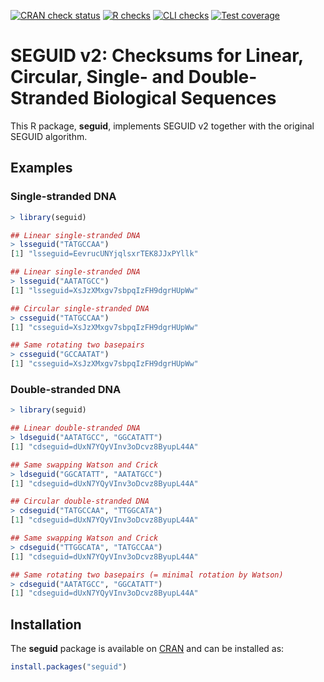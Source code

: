[![CRAN check status](https://www.r-pkg.org/badges/version/seguid)](https://CRAN.R-project.org/web/checks/check_results_seguid.html)
[![R checks](https://github.com/seguid/seguid-r/actions/workflows/check-r.yml/badge.svg)](https://github.com/seguid/seguid-r/actions/workflows/check-r.yml)
[![CLI checks](https://github.com/seguid/seguid-r/actions/workflows/check-cli.yml/badge.svg)](https://github.com/seguid/seguid-r/actions/workflows/check-cli.yml)
[![Test coverage](https://codecov.io/gh/seguid/seguid-r/branch/main/graph/badge.svg)](https://app.codecov.io/gh/seguid/seguid-r)


# SEGUID v2: Checksums for Linear, Circular, Single- and Double-Stranded Biological Sequences

This R package, **seguid**, implements SEGUID v2 together with the
original SEGUID algorithm.


## Examples

### Single-stranded DNA

```r
> library(seguid)

## Linear single-stranded DNA
> lsseguid("TATGCCAA")
[1] "lsseguid=EevrucUNYjqlsxrTEK8JJxPYllk"

## Linear single-stranded DNA
> lsseguid("AATATGCC")
[1] "lsseguid=XsJzXMxgv7sbpqIzFH9dgrHUpWw"

## Circular single-stranded DNA
> csseguid("TATGCCAA")
[1] "csseguid=XsJzXMxgv7sbpqIzFH9dgrHUpWw"

## Same rotating two basepairs
> csseguid("GCCAATAT")
[1] "csseguid=XsJzXMxgv7sbpqIzFH9dgrHUpWw"
```


### Double-stranded DNA

```r
> library(seguid)

## Linear double-stranded DNA
> ldseguid("AATATGCC", "GGCATATT")
[1] "cdseguid=dUxN7YQyVInv3oDcvz8ByupL44A"

## Same swapping Watson and Crick 
> ldseguid("GGCATATT", "AATATGCC")
[1] "cdseguid=dUxN7YQyVInv3oDcvz8ByupL44A"

## Circular double-stranded DNA
> cdseguid("TATGCCAA", "TTGGCATA")
[1] "cdseguid=dUxN7YQyVInv3oDcvz8ByupL44A"

## Same swapping Watson and Crick 
> cdseguid("TTGGCATA", "TATGCCAA")
[1] "cdseguid=dUxN7YQyVInv3oDcvz8ByupL44A"

## Same rotating two basepairs (= minimal rotation by Watson)
> cdseguid("AATATGCC", "GGCATATT")
[1] "cdseguid=dUxN7YQyVInv3oDcvz8ByupL44A"
```


## Installation

The **seguid** package is available on
[CRAN](https://cran.r-project.org/package=seguid) and can be installed
as:

```r
install.packages("seguid")
```
